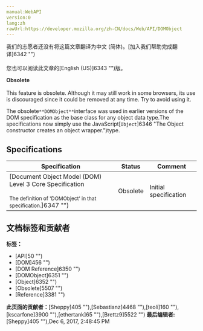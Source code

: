 ```yaml
---
manual:WebAPI
version:0
lang:zh
rawUrl:https://developer.mozilla.org/zh-CN/docs/Web/API/DOMObject
---
```




<bdi>我们的志愿者还没有将这篇文章翻译为<bdi>中文 (简体)</bdi>。[加入我们帮助完成翻译]6342 "")<br></br>您也可以阅读此文章的[English (US)]6343 "")版。</bdi>






**Obsolete**<br></br>This feature is obsolete. Although it may still work in some browsers, its use is discouraged since it could be removed at any time. Try to avoid using it.





The obsolete`**DOMObject**`interface was used in earlier versions of the DOM specification as the base class for any object data type.The specifications now simply use the JavaScript[`Object`]6346 "The Object constructor creates an object wrapper.")type.


## Specifications<a name="Specifications"></a>
Specification | Status | Comment 
 ---  |  ---  |  ---  | 
[Document Object Model (DOM) Level 3 Core Specification<br></br><small>The definition of &#39;DOMObject&#39; in that specification.</small>]6347 "") | Obsolete | Initial specification 




## 文档标签和贡献者
**标签：**
* [API]50 "")
* [DOM]456 "")
* [DOM Reference]6350 "")
* [DOMObject]6351 "")
* [Object]6352 "")
* [Obsolete]5507 "")
* [Reference]3381 "")

**此页面的贡献者：**[Sheppy]405 ""),[Sebastianz]4468 ""),[teoli]160 ""),[kscarfone]3900 ""),[ethertank]65 ""),[Brettz9]5522 "")
**最后编辑者:**[Sheppy]405 ""),<time>Dec 6, 2017, 2:48:45 PM</time>


